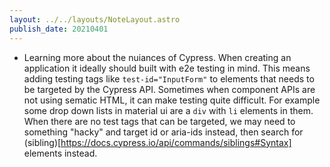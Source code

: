 ```yaml
---
layout: ../../layouts/NoteLayout.astro
publish_date: 20210401
---
```


- Learning more about the nuiances of Cypress. When creating an application it ideally should built with e2e testing in mind. This means adding testing tags like `test-id="InputForm"` to elements that needs to be targeted by the Cypress API. Sometimes when component APIs are not using sematic HTML, it can make testing quite difficult. For example some drop down lists in material ui are a `div` with `li` elements in them. When there are no test tags that can be targeted, we may need to something "hacky" and target id or aria-ids instead, then search for (sibling)[https://docs.cypress.io/api/commands/siblings#Syntax] elements instead.
